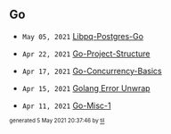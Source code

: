 ## Go


* <code>May 05, 2021</code> [Libpq-Postgres-Go](2021-05-05T17-15-06-libpq-postgres-go.md)

* <code>Apr 22, 2021</code> [Go-Project-Structure](2021-04-22T10-43-37-go-project-structure.md)
* <code>Apr 17, 2021</code> [Go-Concurrency-Basics](2021-04-17T09-07-11-go-concurrency-basics.md)
* <code>Apr 15, 2021</code> [Golang Error Unwrap](2021-04-15T20-03-55-golang-error-unwrap.md)
* <code>Apr 11, 2021</code> [Go-Misc-1](2021-04-11T21-06-05-go-misc-1.md)

<sup><sub>generated 5 May 2021 20:37:46 by <a href='https://github.com/senorprogrammer/til'>til</a></sub></sup>
